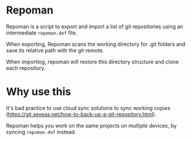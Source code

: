 # Repoman

Repoman is a script to export and import a list of git repositories using an intermediate `repoman.def` file.

When exporting, Repoman scans the working directory for .git folders and save its relative path with the git remote.

When importing, repoman will restore this directory structure and clone each repository.

# Why use this

It's bad practice to use cloud sync solutions to sync working copies (https://git.seveas.net/how-to-back-up-a-git-repository.html).

Repoman helps you work on the same projects on multiple devices, by syncing `repoman.def` instead.

